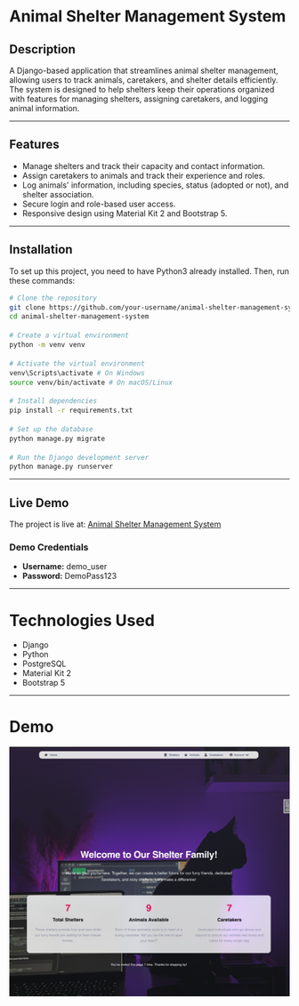 # Animal Shelter Management System

## Description

A Django-based application that streamlines animal shelter management, allowing users to track animals, caretakers, and shelter details efficiently. The system is designed to help shelters keep their operations organized with features for managing shelters, assigning caretakers, and logging animal information.

---

## Features

- Manage shelters and track their capacity and contact information.
- Assign caretakers to animals and track their experience and roles.
- Log animals' information, including species, status (adopted or not), and shelter association.
- Secure login and role-based user access.
- Responsive design using Material Kit 2 and Bootstrap 5.

---

## Installation

To set up this project, you need to have Python3 already installed. Then, run these commands:

```bash
# Clone the repository
git clone https://github.com/your-username/animal-shelter-management-system.git
cd animal-shelter-management-system

# Create a virtual environment
python -m venv venv

# Activate the virtual environment
venv\Scripts\activate # On Windows
source venv/bin/activate # On macOS/Linux

# Install dependencies
pip install -r requirements.txt

# Set up the database
python manage.py migrate

# Run the Django development server
python manage.py runserver
```

---

## Live Demo

The project is live at: [Animal Shelter Management System](https://shelter-management-platform.onrender.com/)

### Demo Credentials
- **Username:** demo_user
- **Password:** DemoPass123


---

# Technologies Used  

- Django  
- Python
- PostgreSQL
- Material Kit 2
- Bootstrap 5

---

# Demo  

![Website Interface](demo.png)
